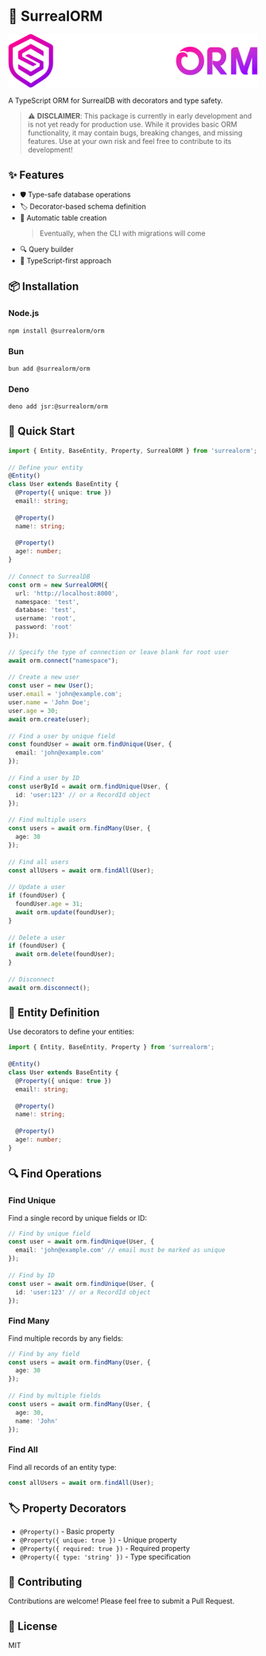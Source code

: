 # 🚀 SurrealORM

<div align="center">
  <img src="https://raw.githubusercontent.com/SurrealORM/orm/refs/heads/main/assets/surrealorm_full_white.png" alt="SurrealORM Logo" width="800"/>
</div>

A TypeScript ORM for SurrealDB with decorators and type safety.

> ⚠️ **DISCLAIMER**: This package is currently in early development and is not yet ready for production use. While it provides basic ORM functionality, it may contain bugs, breaking changes, and missing features. Use at your own risk and feel free to contribute to its development!

## ✨ Features

- 🛡️ Type-safe database operations
- 🏷️ Decorator-based schema definition
- 🔄 Automatic table creation
  > Eventually, when the CLI with migrations will come
- 🔍 Query builder
- 📘 TypeScript-first approach

## 📦 Installation

### Node.js
```bash
npm install @surrealorm/orm
```

### Bun
```bash
bun add @surrealorm/orm
```

### Deno
```bash
deno add jsr:@surrealorm/orm
```

## 🚀 Quick Start

```typescript
import { Entity, BaseEntity, Property, SurrealORM } from 'surrealorm';

// Define your entity
@Entity()
class User extends BaseEntity {
  @Property({ unique: true })
  email!: string;

  @Property()
  name!: string;

  @Property()
  age!: number;
}

// Connect to SurrealDB
const orm = new SurrealORM({
  url: 'http://localhost:8000',
  namespace: 'test',
  database: 'test',
  username: 'root',
  password: 'root'
});

// Specify the type of connection or leave blank for root user
await orm.connect("namespace");

// Create a new user
const user = new User();
user.email = 'john@example.com';
user.name = 'John Doe';
user.age = 30;
await orm.create(user);

// Find a user by unique field
const foundUser = await orm.findUnique(User, {
  email: 'john@example.com'
});

// Find a user by ID
const userById = await orm.findUnique(User, {
  id: 'user:123' // or a RecordId object
});

// Find multiple users
const users = await orm.findMany(User, {
  age: 30
});

// Find all users
const allUsers = await orm.findAll(User);

// Update a user
if (foundUser) {
  foundUser.age = 31;
  await orm.update(foundUser);
}

// Delete a user
if (foundUser) {
  await orm.delete(foundUser);
}

// Disconnect
await orm.disconnect();
```

## 📝 Entity Definition

Use decorators to define your entities:

```typescript
import { Entity, BaseEntity, Property } from 'surrealorm';

@Entity()
class User extends BaseEntity {
  @Property({ unique: true })
  email!: string;

  @Property()
  name!: string;

  @Property()
  age!: number;
}
```

## 🔍 Find Operations

### Find Unique

Find a single record by unique fields or ID:

```typescript
// Find by unique field
const user = await orm.findUnique(User, {
  email: 'john@example.com' // email must be marked as unique
});

// Find by ID
const user = await orm.findUnique(User, {
  id: 'user:123' // or a RecordId object
});
```

### Find Many

Find multiple records by any fields:

```typescript
// Find by any field
const users = await orm.findMany(User, {
  age: 30
});

// Find by multiple fields
const users = await orm.findMany(User, {
  age: 30,
  name: 'John'
});
```

### Find All

Find all records of an entity type:

```typescript
const allUsers = await orm.findAll(User);
```

## 🏷️ Property Decorators

- `@Property()` - Basic property
- `@Property({ unique: true })` - Unique property
- `@Property({ required: true })` - Required property
- `@Property({ type: 'string' })` - Type specification

## 🤝 Contributing

Contributions are welcome! Please feel free to submit a Pull Request.

## 📄 License

MIT 